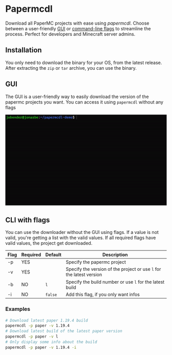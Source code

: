 # Papermcdl

Download all PaperMC projects with ease using _papermcdl_.
Choose between a user-friendly [GUI](#gui) or [command-line flags](#cli-with-flags) to streamline the process.
Perfect for developers and Minecraft server admins.

## Installation

You only need to download the binary for your OS, from the latest release.
After extracting the ``zip`` or ``tar`` archive, you can use the binary.

## GUI

The GUI is a user-friendly way to easily download the version of the papermc projects you want.
You can access it using ``papermcdl`` without any flags

![Demo GIF of the papermcdl GUI](./docs/papermcdl-demo.gif)

## CLI with flags

You can use the downloader without the GUI using flags. 
If a value is not valid, you're getting a list with the valid values.
If all required flags have valid values, the project get downloaded.

| Flag | Required | Default   | Description                                                            |
|------|----------|-----------|------------------------------------------------------------------------|
| -p   | YES      |           | Specify the papermc project                                            |
| -v   | YES      |           | Specify the version of the project or use ``l`` for the latest version |
| -b   | NO       | ``l``     | Specify the build number or use ``l`` for the latest build             |
| -i   | NO       | ``false`` | Add this flag, if you only want infos                                  |


### Examples

````bash
# Download latest paper 1.19.4 build
papermcdl -p paper -v 1.19.4
# Download latest build of the latest paper version
papermcdl -p paper -v l
# Only display some info about the build
papermcdl -p paper -v 1.19.4 -i
````